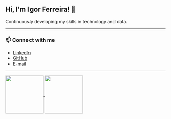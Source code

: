 ## Hi, I'm Igor Ferreira! 👋 <br>

Continuously developing my skills in technology and data.   

--- 

### 📫 Connect with me

- [LinkedIn](https://linkedin.com/in/igornsferreira)  
- [GitHub](https://github.com/igornsferreira)  
- [E-mail](mailto:igornsferreira@gmail.com)

---

 <a href="https://github.com/igornsferreira"> 
   <img height="120em"   align="center" src="https://github-readme-stats.vercel.app/api?username=igornsferreira&show_icons=true&theme=dark&include_all_commits=true&count_private=true"/>
   <img height="120em"  align="center" src="https://github-readme-stats.vercel.app/api/top-langs/?username=igornsferreira&layout=compact&langs_count7&theme=dark" /> 
 
